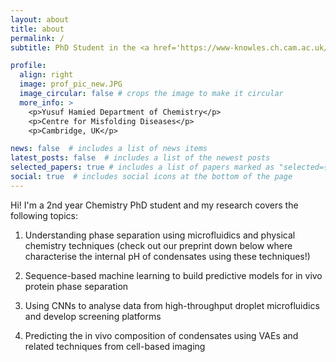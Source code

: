 ```yaml
---
layout: about
title: about
permalink: /
subtitle: PhD Student in the <a href='https://www-knowles.ch.cam.ac.uk/'>Knowles Lab</a> at the University of Cambridge

profile:
  align: right
  image: prof_pic_new.JPG
  image_circular: false # crops the image to make it circular
  more_info: >
    <p>Yusuf Hamied Department of Chemistry</p>
    <p>Centre for Misfolding Diseases</p>
    <p>Cambridge, UK</p>

news: false  # includes a list of news items
latest_posts: false  # includes a list of the newest posts
selected_papers: true # includes a list of papers marked as "selected={true}"
social: true  # includes social icons at the bottom of the page
---
```


Hi! I'm a 2nd year Chemistry PhD student and my research covers the following topics:

1. Understanding phase separation using microfluidics and physical chemistry techniques (check out our preprint down below where characterise the internal pH of condensates using these techniques!)
  
2. Sequence-based machine learning to build predictive models for in vivo protein phase separation
  
3. Using CNNs to analyse data from high-throughput droplet microfluidics and develop screening platforms
   
4. Predicting the in vivo composition of condensates using VAEs and related techniques from cell-based imaging
